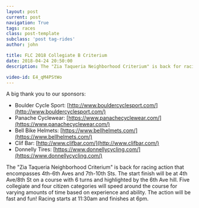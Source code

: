 ```yaml
---
layout: post
current: post
navigation: True
tags: races
class: post-template
subclass: 'post tag-rides'
author: john

title: FLC 2018 Collegiate B Criterium
date: 2018-04-24 20:50:00
description: The "Zia Taqueria Neighborhood Criterium" is back for racing action that encompasses 4th-6th Aves and 7th-10th Sts. The start finish will be at 4th Ave/8th St on a course with 6 turns and highlighted by the 6th Ave hill. Five collegiate and four citizen categories will speed around the course for varying amounts of time based on experience and ability. The action will be fast and fun! Racing starts at 11:30am and finishes at 6pm.

video-id: E4_qM4PStWo
---
```


A big thank you to our sponsors:
- Boulder Cycle Sport: [http://www.bouldercyclesport.com/](http://www.bouldercyclesport.com/)
- Panache Cyclewear: [https://www.panachecyclewear.com/](https://www.panachecyclewear.com/)
- Bell Bike Helmets: [https://www.bellhelmets.com/](https://www.bellhelmets.com/)
- Clif Bar: [http://www.clifbar.com/](http://www.clifbar.com/)
- Donnelly Tires: [https://www.donnellycycling.com/](https://www.donnellycycling.com/)

The "Zia Taqueria Neighborhood Criterium" is back for racing action that encompasses 4th-6th Aves and 7th-10th Sts. The start finish will be at 4th Ave/8th St on a course with 6 turns and highlighted by the 6th Ave hill. Five collegiate and four citizen categories will speed around the course for varying amounts of time based on experience and ability. The action will be fast and fun! Racing starts at 11:30am and finishes at 6pm.